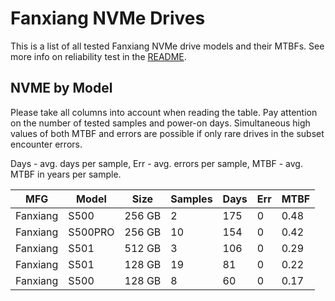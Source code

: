 Fanxiang NVMe Drives
====================

This is a list of all tested Fanxiang NVMe drive models and their MTBFs. See more
info on reliability test in the [README](https://github.com/bsdhw/SMART).

NVME by Model
------------

Please take all columns into account when reading the table. Pay attention on the
number of tested samples and power-on days. Simultaneous high values of both MTBF
and errors are possible if only rare drives in the subset encounter errors.

Days - avg. days per sample,
Err  - avg. errors per sample,
MTBF - avg. MTBF in years per sample.

| MFG       | Model              | Size   | Samples | Days  | Err   | MTBF |
|-----------|--------------------|--------|---------|-------|-------|------|
| Fanxiang  | S500               | 256 GB | 2       | 175   | 0     | 0.48   |
| Fanxiang  | S500PRO            | 256 GB | 10      | 154   | 0     | 0.42   |
| Fanxiang  | S501               | 512 GB | 3       | 106   | 0     | 0.29   |
| Fanxiang  | S501               | 128 GB | 19      | 81    | 0     | 0.22   |
| Fanxiang  | S500               | 128 GB | 8       | 60    | 0     | 0.17   |

